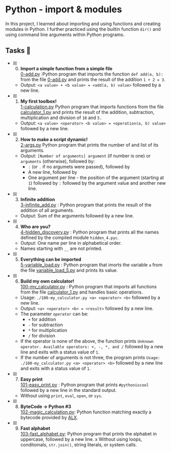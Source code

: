 # Python - import & modules
In this project, I learned about importing and using functions and creating modules in Python. I further practiced using the builtin function `dir()` and using command line arguments within Python programs.

## Tasks 📃
+ [x] 0. **Import a simple function from a simple file**<br/>[0-add.py](0-add.py) :Python program that imports the function `def add(a, b):` from the file [0-add.py](0-add.py) and prints the result of the addition `1 + 2 = 3`.
  + Output: `<a value> + <b value> = <add(a, b) value>` followed by a new line.

+ [x] 1. **My first toolbox!**<br/>[1-calculation.py](1-calculation.py) Python program that imports functions from the file [calculator_1.py](calculator_1.py) and prints the result of the addition, subtraction, multiplication and division of `10` and `5.`
  + Output: `<a value> <operator> <b value> = <operation(a, b) value>` followed by a new line.

+ [x] 2. **How to make a script dynamic!**<br/>[2-args.py](2-args.py) Python program that prints the number of and list of its arguments.
  + Output: `[Number of arguments] argument` (if number is one) or `arguments` (otherwise), followed by:
    + `:` (or `.` if no argumets were passed), followed by
    + A new line, followed by
    + One argument per line - the position of the argument (starting at `1`) followed by `:` followed by the argument value and another new line.
   
+ [x] 3. **Infinite addition**<br/>[3-infinite_add.py](3-infinite_add.py) : Python program that prints the result of the addition of all arguments.
  + Output: Sum of the arguments followed by a new line.

+ [x] 4. **Who are you?**<br/>[4-hidden_discovery.py](4-hidden_discovery.py) : Python program that prints all the names defined by the compiled module `hidden_4.pyc`.
  + Output: One name per line in alphabetical order.
  + Names starting with `__` are not printed.

+ [x] 5. **Everything can be imported**<br/>[5-variable_load.py](5-variable_load.py) : Python program that imorts the variable `a` from the file [variable_load_5.py](variable_load_5.py) and prints its value.

+ [x] 6. **Build my own calculator!**<br/>[100-my_calculator.py](100-my_calculator.py) : Python program that imports all functions from the file [calculator_1.py](calculator_1.py) and handles basic operations.
  + Usage: `./100-my_calculator.py <a> <operator> <b>` followed by a new line.
  + Output: `<a> <operator> <b> = <result>` followed by a new line.
  + The parameter `operator` can be:
    + `+` for addition
    + `-` for subtraction
    + `*` for multiplication
    + `/` for division
  + If the operator is none of the above, the function prints `Unknown operator. Available operators: +, -, *, and /` followed by a new line and exits with a status value of `1`.
  + If the number of arguments is not three, the program prints `Usage: ./100-my_calculator.py <a> <operator> <b>` followed by a new line and exits with a status value of `1`.
     
+ [x] 7. **Easy print**<br/>[101-easy_print.py](101-easy_print.py) : Python program that prints `#pythoniscool` followed by a new line in the standard output.
  + Without using `print`, `eval`, `open`, or `sys`.
     
+ [x] 8. **ByteCode -> Python #3**<br/>[102-magic_calculation.py](102-magic_calculation.py): Python function matching exactly a bytecode provided by [ALX](https://www.alxafrica.com/).

+ [x] 9. **Fast alphabet**<br/>[103-fast_alphabet.py](103-fast_alphabet.py): Python program that prints the alphabet in uppercase, followed by a new line.
  x Without using loops, conditoinals, `str.join()`, string literals, or system calls.
